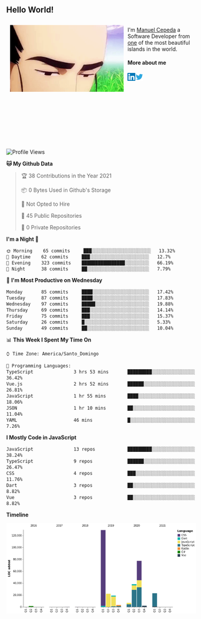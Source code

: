 <h2> Hello World!</h2>

<div style="display:inline-block">
  <img alt="Ah, I see you're a man of culture as well" align="left" width="60%" style="margin: 10px" src="https://raw.githubusercontent.com/mecm1993/mecm1993/master/assets/background.gif">

  I'm [Manuel Cepeda](https://manuelcepeda.dev) a Software Developer from [one](https://en.wikipedia.org/wiki/Dominican_Republic) of the most beautiful islands in the world.

  #### More about me

  <a href="https://www.linkedin.com/in/manuel-cepeda-0336a999/">
    <img align="left" alt="Manuel Cepeda | LinkedIn" width="21px" src="https://raw.githubusercontent.com/mecm1993/mecm1993/master/assets/linkedin.svg" />
  </a>
  <a href="https://twitter.com/mecm1993">
    <img align="left" alt="Manuel Cepeda | Twitter" width="21px" src="https://raw.githubusercontent.com/mecm1993/mecm1993/master/assets/twitter.svg" />
  </a>
  <br />
  <br />
  <br />
  <br />
  <br />
  <br />
  <br />
  <br />
  <br />
  <br />
  <br />
</div>

<!--START_SECTION:waka-->
![Profile Views](http://img.shields.io/badge/Profile%20Views-0-blue)

**🐱 My Github Data** 

> 🏆 38 Contributions in the Year 2021
 > 
> 📦 0 Bytes Used in Github's Storage 
 > 
> 🚫 Not Opted to Hire
 > 
> 📜 45 Public Repositories 
 > 
> 🔑 0 Private Repositories  
 > 
**I'm a Night 🦉** 

```text
🌞 Morning    65 commits     ███░░░░░░░░░░░░░░░░░░░░░░   13.32% 
🌆 Daytime    62 commits     ███░░░░░░░░░░░░░░░░░░░░░░   12.7% 
🌃 Evening    323 commits    ████████████████░░░░░░░░░   66.19% 
🌙 Night      38 commits     ██░░░░░░░░░░░░░░░░░░░░░░░   7.79%

```
📅 **I'm Most Productive on Wednesday** 

```text
Monday       85 commits     ████░░░░░░░░░░░░░░░░░░░░░   17.42% 
Tuesday      87 commits     ████░░░░░░░░░░░░░░░░░░░░░   17.83% 
Wednesday    97 commits     █████░░░░░░░░░░░░░░░░░░░░   19.88% 
Thursday     69 commits     ███░░░░░░░░░░░░░░░░░░░░░░   14.14% 
Friday       75 commits     ███░░░░░░░░░░░░░░░░░░░░░░   15.37% 
Saturday     26 commits     █░░░░░░░░░░░░░░░░░░░░░░░░   5.33% 
Sunday       49 commits     ██░░░░░░░░░░░░░░░░░░░░░░░   10.04%

```


📊 **This Week I Spent My Time On** 

```text
⌚︎ Time Zone: America/Santo_Domingo

💬 Programming Languages: 
TypeScript               3 hrs 53 mins       █████████░░░░░░░░░░░░░░░░   36.42% 
Vue.js                   2 hrs 52 mins       ██████░░░░░░░░░░░░░░░░░░░   26.81% 
JavaScript               1 hr 55 mins        ████░░░░░░░░░░░░░░░░░░░░░   18.06% 
JSON                     1 hr 10 mins        ██░░░░░░░░░░░░░░░░░░░░░░░   11.04% 
YAML                     46 mins             █░░░░░░░░░░░░░░░░░░░░░░░░   7.26%

```

**I Mostly Code in JavaScript** 

```text
JavaScript               13 repos            █████████░░░░░░░░░░░░░░░░   38.24% 
TypeScript               9 repos             ██████░░░░░░░░░░░░░░░░░░░   26.47% 
CSS                      4 repos             ███░░░░░░░░░░░░░░░░░░░░░░   11.76% 
Dart                     3 repos             ██░░░░░░░░░░░░░░░░░░░░░░░   8.82% 
Vue                      3 repos             ██░░░░░░░░░░░░░░░░░░░░░░░   8.82%

```


**Timeline**

![Chart not found](https://raw.githubusercontent.com/mecm1993/mecm1993/master/charts/bar_graph.png) 


<!--END_SECTION:waka-->
